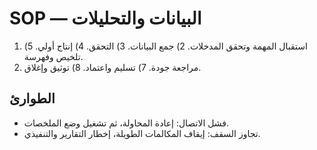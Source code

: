 # SOP — البيانات والتحليلات

1) استقبال المهمة وتحقق المدخلات. 2) جمع البيانات. 3) التحقق. 4) إنتاج أولي. 5) تلخيص وفهرسة.
6) مراجعة جودة. 7) تسليم واعتماد. 8) توثيق وإغلاق.

## الطوارئ
- فشل الاتصال: إعادة المحاولة، ثم تشغيل وضع الملخصات.
- تجاوز السقف: إيقاف المكالمات الطويلة، إخطار التقارير والتنفيذي.
